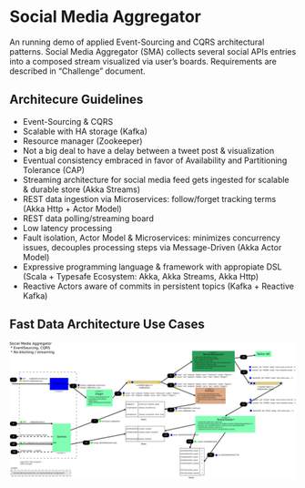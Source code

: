 # Social Media Aggregator

An running demo of applied Event-Sourcing and CQRS architectural patterns. Social Media Aggregator (SMA) collects several social APIs entries into a composed stream visualized via user’s boards. Requirements are described in “Challenge” document.


## Architecure Guidelines

* Event-Sourcing & CQRS
* Scalable with HA storage (Kafka)
* Resource manager (Zookeeper)
* Not a big deal to have a delay between a tweet post & visualization
* Eventual consistency embraced in favor of Availability and Partitioning Tolerance (CAP)
* Streaming architecture for social media feed gets ingested for scalable & durable store (Akka Streams)
* REST data ingestion via Microservices: follow/forget tracking terms (Akka Http + Actor Model)
* REST data polling/streaming board
* Low latency processing
* Fault isolation, Actor Model & Microservices: minimizes concurrency issues, decouples processing steps via Message-Driven (Akka Actor Model)
* Expressive programming language & framework with appropiate DSL (Scala + Typesafe Ecosystem: Akka, Akka Streams, Akka Http)
* Reactive Actors aware of commits in persistent topics (Kafka + Reactive Kafka)

## Fast Data Architecture Use Cases

![alt text](https://raw.githubusercontent.com/eduardo-lago-aguilar/sma/master/doc/sma_arch.png "Social Media Aggregator Architecture")

